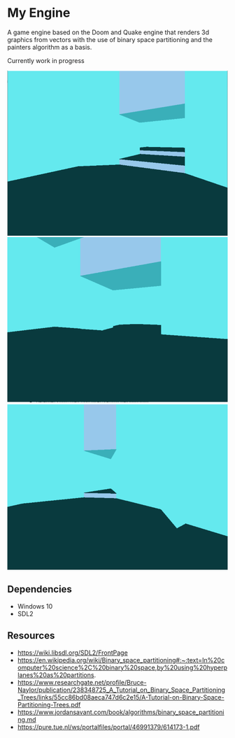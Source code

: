 # My Engine
A game engine based on the Doom and Quake engine that renders 3d graphics from vectors with the use of binary space partitioning and the painters algorithm as a basis.

Currently work in progress

![Image 1 of engine render](/Img/Img1.PNG)
![Image 2 of engine render](/Img/Img2.PNG)
![Image 3 of engine render](/Img/Img3.PNG)

## Dependencies
- Windows 10
- SDL2

## Resources
- https://wiki.libsdl.org/SDL2/FrontPage
- https://en.wikipedia.org/wiki/Binary_space_partitioning#:~:text=In%20computer%20science%2C%20binary%20space,by%20using%20hyperplanes%20as%20partitions.
- https://www.researchgate.net/profile/Bruce-Naylor/publication/238348725_A_Tutorial_on_Binary_Space_Partitioning_Trees/links/55cc86bd08aeca747d6c2e15/A-Tutorial-on-Binary-Space-Partitioning-Trees.pdf
- https://www.jordansavant.com/book/algorithms/binary_space_partitioning.md
- https://pure.tue.nl/ws/portalfiles/portal/46991379/614173-1.pdf